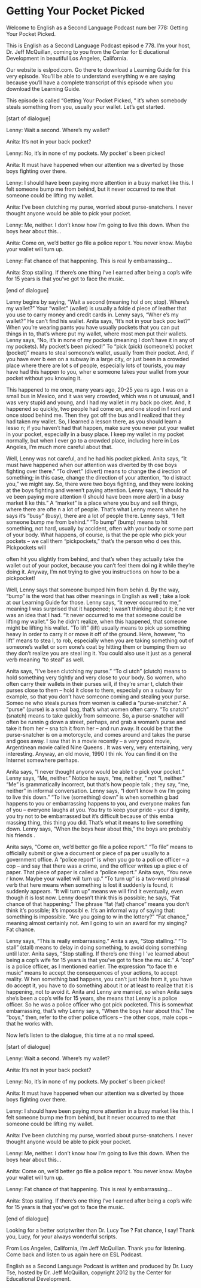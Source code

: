 # Getting Your Pocket Picked

Welcome to English as a Second Language Podcast num ber 778: Getting Your Pocket Picked. 

This is English as a Second Language Podcast episod e 778.  I’m your host, Dr. Jeff McQuillan, coming to you from the Center for E ducational Development in beautiful Los Angeles, California. 

Our website is eslpod.com.  Go there to download a Learning Guide for this very episode.  You’ll be able to understand everything w e are saying because you’ll have a complete transcript of this episode when you  download the Learning Guide. 

This episode is called “Getting Your Pocket Picked, ” it’s when somebody steals something from you, usually your wallet.  Let’s get  started. 

[start of dialogue] 

Lenny:  Wait a second.  Where’s my wallet? 

Anita:  It’s not in your back pocket?   

Lenny:  No, it’s in none of my pockets.  My pocket’ s been picked! 

Anita:  It must have happened when our attention wa s diverted by those boys fighting over there.   

Lenny:  I should have been paying more attention in  a busy market like this.  I felt someone bump me from behind, but it never occurred to me that someone could be lifting my wallet. 

Anita:  I’ve been clutching my purse, worried about  purse-snatchers.  I never thought anyone would be able to pick your pocket. 

Lenny:  Me, neither.  I don’t know how I’m going to  live this down.  When the boys hear about this…  

Anita:  Come on, we’d better go file a police repor t.  You never know.  Maybe your wallet will turn up. 

Lenny:  Fat chance of that happening.  This is real ly embarrassing…   

 Anita:  Stop stalling.  If there’s one thing I’ve l earned after being a cop’s wife for 15 years is that you’ve got to face the music. 

[end of dialogue] 

Lenny begins by saying, “Wait a second (meaning hol d on; stop).  Where’s my wallet?”  Your “wallet” (wallet) is usually a folde d piece of leather that you use to carry money and credit cards in.  Lenny says, “Wher e’s my wallet?”  He can’t find his wallet.  Anita says, “It’s not in your back poc ket?”  When you’re wearing pants you have usually pockets that you can put things in to, that’s where put my wallet, where most men put their wallets.  Lenny says, “No,  it’s in none of my pockets (meaning I don’t have it in any of my pockets).  My  pocket’s been picked!”  To “pick (pick) (someone’s) pocket (pocket)” means to steal someone’s wallet, usually from their pocket.  And, if you have ever b een on a subway in a large city, or just been in a crowded place where there are lot s of people, especially lots of tourists, you may have had this happen to you, wher e someone takes your wallet from your pocket without you knowing it.   

This happened to me once, many years ago, 20-25 yea rs ago.  I was on a small bus in Mexico, and it was very crowded, which was n ot unusual, and I was very stupid and young, and I had my wallet in my back po cket.  And, it happened so quickly, two people had come on, and one stood in f ront and once stood behind me.  Then they got off the bus and I realized that they had taken my wallet.  So, I learned a lesson there, as you should learn a lesso n; if you haven’t had that happen, make sure you never put your wallet in your  pocket, especially in a busy place.  I keep my wallet in my pocket normally, but  when I ever go to a crowded place, including here in Los Angeles, I’m much more  careful about that. 

Well, Lenny was not careful, and he had his pocket picked.  Anita says, “It must have happened when our attention was diverted by th ose boys fighting over there.”  “To divert” (divert) means to change the d irection of something; in this case, change the direction of your attention, “to d istract you,” we might say.  So, there were two boys fighting, and they were looking  at the boys fighting and weren’t paying attention.  Lenny says, “I should ha ve been paying more attention (I should have been more alert) in a busy market li ke this.”  A “market” is a place where you buy and sell things, where there are ofte n a lot of people.  That’s what Lenny means when he says it’s “busy” (busy), there are a lot of people there. Lenny says, “I felt someone bump me from behind.”  “To bump” (bump) means to hit something, not hard, usually by accident, often  with your body or some part of your body.  What happens, of course, is that the pe ople who pick your pockets – we call them “pickpockets,” that’s the person who d oes this.  Pickpockets will  

often hit you slightly from behind, and that’s when  they actually take the wallet out of your pocket, because you can’t feel them doi ng it while they’re doing it. Anyway, I’m not trying to give you instructions on how to be a pickpocket!   

Well, Lenny says that someone bumped him from behin d.  By the way, “bump” is the word that has other meanings in English as well ; take a look at our Learning Guide for those.  Lenny says, “it never occurred to  me,” meaning I was surprised that it happened; I wasn’t thinking about it; it ne ver was an idea that I had.  “It never occurred to me that someone could be lifting my wallet.”  So he didn’t realize, when this happened, that someone might be lifting his wallet.  “To lift” (lift) usually means to pick up something heavy in order to carry it or move it off of the ground.  Here, however, “to lift” means to stea l, to rob, especially when you are taking something out of someone’s wallet or som eone’s coat by hitting them or bumping them so they don’t realize you are steal ing it.  You could also use it just as a general verb meaning “to steal” as well. 

Anita says, “I’ve been clutching my purse.”  “To cl utch” (clutch) means to hold something very tightly and very close to your body.   So women, who often carry their wallets in their purses will, if they’re smar t, clutch their purses close to them – hold it close to them, especially on a subway for  example, so that you don’t have someone coming and stealing your purse.  Someo ne who steals purses from women is called a “purse-snatcher.”  A “purse”  (purse) is a small bag, that’s what women often carry.  “To snatch” (snatch) means  to take quickly from someone.  So, a purse-snatcher will often be runnin g down a street, perhaps, and grab a woman’s purse and take it from her – sna tch it from her – and run away.  It could be that the purse-snatcher is on a motorcycle, and comes around and takes the purse and goes away.  I saw that in a  movie recently – a very good movie, Argentinean movie called Nine Queens .  It was very, very entertaining, very interesting.  Anyway, an old movie, 1990 I thi nk.  You can find it on the Internet somewhere perhaps. 

Anita says, “I never thought anyone would be able t o pick your pocket.”  Lenny says, “Me, neither.”  Notice he says, “me, neither, ” not “I, neither.”  “Me” is grammatically incorrect, but that’s how people talk ; they say, “me, neither” in informal conversation.  Lenny says, “I don’t know h ow I’m going to live this down.”  “To live (something) down” is when somethin g bad happens to you or embarrassing happens to you, and everyone makes fun  of you – everyone laughs at you.  You try to keep your pride – your d ignity, you try not to be embarrassed but it’s difficult because of this emba rrassing thing, this thing you did.  That’s what it means to live something down.  Lenny says, “When the boys hear about this,” the boys are probably his friends . 

Anita says, “Come on, we’d better go file a police report.”  “To file” means to officially submit or give a document or piece of pa per usually to a government office.  A “police report” is when you go to a poli ce officer – a cop – and say that there was a crime, and the officer writes up a piec e of paper.  That piece of paper is called a “police report.”  Anita says, “You neve r know.  Maybe your wallet will turn up.”  “To turn up” is a two-word phrasal verb that here means when something is lost it suddenly is found, it suddenly  appears.  “It will turn up” means we will find it eventually, even though it is lost now.  Lenny doesn’t think this is possible; he says, “Fat chance of that happening.”  The phrase “fat (fat) chance” means you don’t think it’s possible; it’s impossibl e.  It’s an informal way of saying that: something is impossible.  “Are you going to w in the lottery?”  “Fat chance,” meaning almost certainly not.  Am I going to win an  award for my singing?  Fat chance.   

Lenny says, “This is really embarrassing.”  Anita s ays, “Stop stalling.”  “To stall” (stall) means to delay in doing something, to avoid  doing something until later. Anita says, “Stop stalling.  If there’s one thing I ’ve learned about being a cop’s wife for 15 years is that you’ve got to face the mu sic.”  A “cop” is a police officer, as I mentioned earlier.  The expression “to face th e music” means to accept the consequences of your actions, to accept reality.  W hen something bad happens, you can’t just hide from it, you have do accept it,  you have to do something about it or at least to realize that it is happening, not  to avoid it.  Anita and Lenny are married, so when Anita says she’s been a cop’s wife  for 15 years, she means that Lenny is a police officer.  So he was a police  officer who got pick pocketed. This is somewhat embarrassing, that’s why Lenny say s, “When the boys hear about this.”  The “boys,” then, refer to the other police officers – the other cops, male cops – that he works with. 

Now let’s listen to the dialogue, this time at a no rmal speed. 

[start of dialogue] 

Lenny:  Wait a second.  Where’s my wallet? 

Anita:  It’s not in your back pocket?   

Lenny:  No, it’s in none of my pockets.  My pocket’ s been picked! 

Anita:  It must have happened when our attention wa s diverted by those boys fighting over there.   

Lenny:  I should have been paying more attention in  a busy market like this.  I felt someone bump me from behind, but it never occurred to me that someone could be lifting my wallet. 

Anita:  I’ve been clutching my purse, worried about  purse-snatchers.  I never thought anyone would be able to pick your pocket. 

Lenny:  Me, neither.  I don’t know how I’m going to  live this down.  When the boys hear about this…  

Anita:  Come on, we’d better go file a police repor t.  You never know.  Maybe your wallet will turn up. 

Lenny:  Fat chance of that happening.  This is real ly embarrassing…  

Anita:  Stop stalling.  If there’s one thing I’ve l earned after being a cop’s wife for 15 years is that you’ve got to face the music. 

[end of dialogue] 

Looking for a better scriptwriter than Dr. Lucy Tse ?  Fat chance, I say!  Thank you, Lucy, for your always wonderful scripts.   

From Los Angeles, California, I’m Jeff McQuillan.  Thank you for listening.  Come back and listen to us again here on ESL Podcast. 

English as a Second Language Podcast is written and  produced by Dr. Lucy Tse, hosted by Dr. Jeff McQuillan, copyright 2012 by the  Center for Educational Development.

